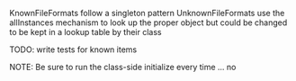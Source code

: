 KnownFileFormats follow a singleton pattern
UnknownFileFormats 
	use the allInstances mechanism to look up the proper object
	but could be changed to be kept in a lookup table by their class

TODO: write tests for known items

NOTE: Be sure to run the class-side initialize every time ... no 
